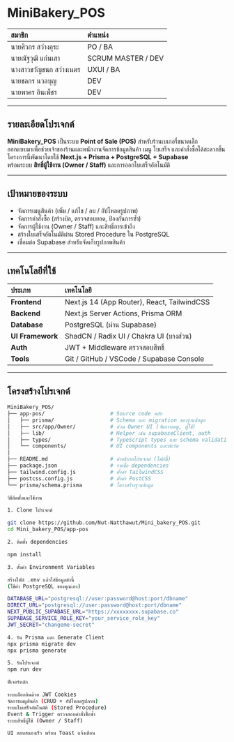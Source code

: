 # MiniBakery_POS

| สมาชิก | ตำแหน่ง |
| :-------------------------- | :---------------- |
| นายศิวกร สว่างอุระ | PO / BA |
| นายณัฐวุฒิ แก่นเสา | SCRUM MASTER / DEV |
| นางสาวขวัญชนก สว่างเนตร | UXUI / BA |
| นายชลกร นวลบุญ | DEV |
| นายพาคร อินเพ็ชร | DEV |

---

##  รายละเอียดโปรเจกต์

**MiniBakery_POS** เป็นระบบ **Point of Sale (POS)** สำหรับร้านเบเกอรี่ขนาดเล็ก  
ออกแบบมาเพื่อช่วยเจ้าของร้านและพนักงานจัดการข้อมูลสินค้า เมนู ใบเสร็จ และคำสั่งซื้อได้สะดวกขึ้น  
โครงการนี้พัฒนาโดยใช้ **Next.js + Prisma + PostgreSQL + Supabase**  
พร้อมระบบ **สิทธิ์ผู้ใช้งาน (Owner / Staff)** และการออกใบเสร็จอัตโนมัติ

---

##  เป้าหมายของระบบ

- จัดการเมนูสินค้า (เพิ่ม / แก้ไข / ลบ / อัปโหลดรูปภาพ)
- จัดการคำสั่งซื้อ (สร้างบิล, ตรวจสอบยอด, ป้องกันการซ้ำ)
- จัดการผู้ใช้งาน (Owner / Staff) และสิทธิ์การเข้าถึง
- สร้างใบเสร็จอัตโนมัติผ่าน Stored Procedure ใน PostgreSQL
- เชื่อมต่อ Supabase สำหรับจัดเก็บรูปภาพสินค้า

---

##  เทคโนโลยีที่ใช้

| ประเภท | เทคโนโลยี |
| :-- | :-- |
| **Frontend** | Next.js 14 (App Router), React, TailwindCSS |
| **Backend** | Next.js Server Actions, Prisma ORM |
| **Database** | PostgreSQL (ผ่าน Supabase) |
| **UI Framework** | ShadCN / Radix UI / Chakra UI (บางส่วน) |
| **Auth** | JWT + Middleware ตรวจสอบสิทธิ์ |
| **Tools** | Git / GitHub / VSCode / Supabase Console |

---

##  โครงสร้างโปรเจกต์

```bash
MiniBakery_POS/
├── app-pos/                     # Source code หลัก
│   ├── prisma/                  # Schema และ migration ของฐานข้อมูล
│   ├── src/app/Owner/           # ส่วน Owner UI (จัดการเมนู, ผู้ใช้)
│   ├── lib/                     # Helper เช่น supabaseClient, auth
│   ├── types/                   # TypeScript types และ schema validation
│   └── components/              # UI components และฟอร์ม
│
├── README.md                    # คำอธิบายโปรเจกต์ (ไฟล์นี้)
├── package.json                 # รายชื่อ dependencies
├── tailwind.config.js           # ตั้งค่า TailwindCSS
├── postcss.config.js            # ตั้งค่า PostCSS
└── prisma/schema.prisma         # โครงสร้างฐานข้อมูล

วิธีติดตั้งและใช้งาน

1. Clone โปรเจกต์

git clone https://github.com/Nut-Natthawut/Mini_bakery_POS.git
cd Mini_bakery_POS/app-pos

2. ติดตั้ง dependencies

npm install

3. ตั้งค่า Environment Variables

สร้างไฟล์ .env แล้วใส่ข้อมูลดังนี้
(ใช้ค่า PostgreSQL ของคุณเอง)

DATABASE_URL="postgresql://user:password@host:port/dbname"
DIRECT_URL="postgresql://user:password@host:port/dbname"
NEXT_PUBLIC_SUPABASE_URL="https://xxxxxxxx.supabase.co"
SUPABASE_SERVICE_ROLE_KEY="your_service_role_key"
JWT_SECRET="changeme-secret"

4. รัน Prisma และ Generate Client
npx prisma migrate dev
npx prisma generate

5. รันโปรเจกต์
npm run dev

ฟีเจอร์หลัก

ระบบล็อกอินด้วย JWT Cookies
จัดการเมนูสินค้า (CRUD + อัปโหลดรูปภาพ)
ระบบใบเสร็จอัตโนมัติ (Stored Procedure)
Event & Trigger ตรวจสอบคำสั่งซื้อซ้ำ
ระบบสิทธิ์ผู้ใช้ (Owner / Staff)

UI ตอบสนองเร็ว พร้อม Toast แจ้งเตือน
